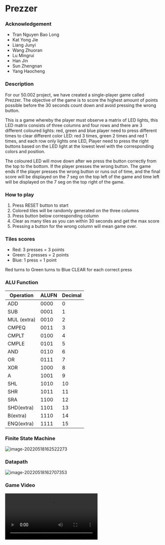 # Prezzer

### Acknowledgement

- Tran Nguyen Bao Long
- Kat Yong Jie
- Liang Junyi
- Wang Zhuoran
- Lu Mingrui
- Han Jin
- Sun Zhengnan
- Yang Haocheng

### Description

For our 50.002 project, we have created a single-player game called Prezzer. The objective of the game is to score the highest amount of points possible before the 30 seconds count down and avoid pressing the wrong button.

This is a game whereby the player must observe a matrix of LED lights, this LED matrix consists of three columns and four rows and there are 3 different coloured lights: red, green and blue player need to press different times to clear different color LED: red 3 times, green 2 times and red 1 times, and each row only lights one LED, Player need to press the right buttons based on the LED light at the lowest level with the corresponding colors and position.

The coloured LED will move down after we press the button correctly from the top to the bottom. If the player presses the wrong button. The game ends if the player presses the wrong button or runs out of time, and the final score will be displayed on the 7 seg on the top left of the game and time left will be displayed on the 7 seg on the top right of the game.

### How to play

1. Press RESET button to start
2. Colored tiles will be randomly generated on the three columns
3. Press button below corresponding column
4. Clear as many tiles as you can within 30 seconds and get the max score
5. Pressing a button for the wrong column will mean game over.

### Tiles scores

- Red: 3 presses = 3 points
- Green: 2 presses = 2 points
- Blue: 1 press = 1 point

Red turns to Green turns to Blue CLEAR for each correct press

### ALU Function

| Operation   | ALUFN | Decimal |
| ----------- | ----- | ------- |
| ADD         | 0000  | 0       |
| SUB         | 0001  | 1       |
| MUL (extra) | 0010  | 2       |
| CMPEQ       | 0011  | 3       |
| CMPLT       | 0100  | 4       |
| CMPLE       | 0101  | 5       |
| AND         | 0110  | 6       |
| OR          | 0111  | 7       |
| XOR         | 1000  | 8       |
| A           | 1001  | 9       |
| SHL         | 1010  | 10      |
| SHR         | 1011  | 11      |
| SRA         | 1100  | 12      |
| SHD(extra)  | 1101  | 13      |
| B(extra)    | 1110  | 14      |
| ENQ(extra)  | 1111  | 15      |

### Finite State Machine

![image-20220518162522273](https://s2.loli.net/2022/05/18/9SUiIrtzADcaMw3.png)

### Datapath

![image-20220518162707353](https://s2.loli.net/2022/05/18/WgMfF9HcGOLhiDV.png)

### Game Video
<video src="https://drive.google.com/drive/folders/1I1gZKp6AiTt99a2aXB55q5OHeVtaDIEL"></video>

